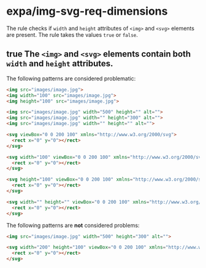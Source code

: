 # expa/img-svg-req-dimensions
The rule checks if `width` and `height` attributes of `<img>` and `<svg>` elements are present. The rule takes the values `true` or `false`.

## true The `<img>` and `<svg>` elements contain both `width` and `height` attributes.

The following patterns are considered problematic:

```html
<img src="images/image.jpg">
<img width="100" src="images/image.jpg">
<img height="100" src="images/image.jpg">

<img src="images/image.jpg" width="500" height="" alt="">
<img src="images/image.jpg" width="" height="300" alt="">
<img src="images/image.jpg" width="" height="" alt="">
```

```html
<svg viewBox="0 0 200 100" xmlns="http://www.w3.org/2000/svg">
  <rect x="0" y="0"></rect>
</svg>

<svg width="100" viewBox="0 0 200 100" xmlns="http://www.w3.org/2000/svg">
  <rect x="0" y="0"></rect>
</svg>

<svg height="100" viewBox="0 0 200 100" xmlns="http://www.w3.org/2000/svg">
  <rect x="0" y="0"></rect>
</svg>

<svg width="" height="" viewBox="0 0 200 100" xmlns="http://www.w3.org/2000/svg">
  <rect x="0" y="0"></rect>
</svg>
```
The following patterns are **not** considered problems:
```html
<img src="images/image.jpg" width="500" height="300" alt="">

<svg width="200" height="100" viewBox="0 0 200 100" xmlns="http://www.w3.org/2000/svg">
  <rect x="0" y="0"></rect>
</svg>
```
